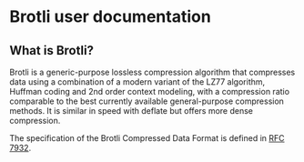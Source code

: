 # Brotli user documentation

## What is Brotli?

Brotli is a generic-purpose lossless compression algorithm that compresses data using a combination of a modern variant of the LZ77 algorithm, Huffman coding and 2nd order context modeling, with a compression ratio comparable to the best currently available general-purpose compression methods. It is similar in speed with deflate but offers more dense compression.

The specification of the Brotli Compressed Data Format is defined in 
[RFC 7932](https://tools.ietf.org/html/rfc7932).
